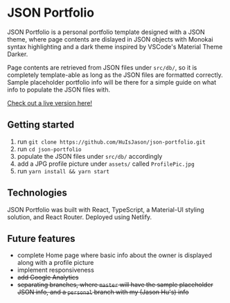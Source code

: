 # JSON Portfolio

JSON Portfolio is a personal portfolio template designed with a JSON theme, where page contents are dislayed in JSON objects with Monokai syntax highlighting and a dark theme inspired by VSCode's Material Theme Darker.

Page contents are retrieved from JSON files under `src/db/`, so it is completely template-able as long as the JSON files are formatted correctly. Sample placeholder portfolio info will be there for a simple guide on what info to populate the JSON files with.

[Check out a live version here!](https://huisjason.netlify.app/)

## Getting started

1. run `git clone https://github.com/HuIsJason/json-portfolio.git`
2. run `cd json-portfolio`
3. populate the JSON files under `src/db/` accordingly
4. add a JPG profile picture under `assets/` called `ProfilePic.jpg`
5. run `yarn install && yarn start`

## Technologies

JSON Portfolio was built with React, TypeScript, a Material-UI styling solution, and React Router. Deployed using Netlify.

## Future features

- complete Home page where basic info about the owner is displayed along with a profile picture
- implement responsiveness
- ~~add Google Analytics~~
- ~~separating branches, where `master` will have the sample placeholder JSON info, and a `personal` branch with my (Jason Hu's) info~~
